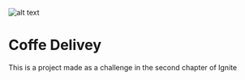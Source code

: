![alt text](./src/assets/cover.png)

# Coffe Delivey
This is a project made as a challenge in the second chapter of Ignite
